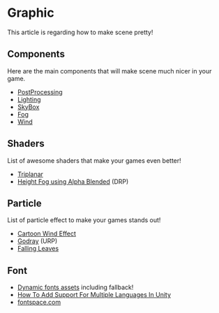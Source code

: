 # Graphic

This article is regarding how to make scene pretty!

## Components

Here are the main components that will make scene much nicer in your game.

- [PostProcessing]()
- [Lighting]()
- [SkyBox]()
- [Fog]()
- [Wind]()

## Shaders

List of awesome shaders that make your games even better!

- [Triplanar](https://www.youtube.com/watch?v=eZqd68YaY2U&ab_channel=Unity)
- [Height Fog using Alpha Blended](https://gamedev.stackexchange.com/questions/143382/how-can-i-create-a-height-based-volumetric-fog) (DRP)

## Particle

List of particle effect to make your games stands out!

- [Cartoon Wind Effect](https://www.youtube.com/watch?v=Jj8UHGe5Aps&ab_channel=Hennejoe)
- [Godray](https://www.youtube.com/watch?v=kbsd6askiCY&ab_channel=SpeedTutor) (URP)
- [Falling Leaves](https://www.youtube.com/watch?v=wQJ0_TqoLr4&ab_channel=LMHPOLY)

## Font

- [Dynamic fonts assets](https://forum.unity.com/threads/localization-all-letters-appear-as-empty-squares-even-with-downloaded-font.1168838/) including fallback!
- [How To Add Support For Multiple Languages In Unity](https://www.youtube.com/watch?v=lku7f4KNFEo&t=533s&ab_channel=DapperDino)
- [fontspace.com](https://www.fontspace.com/commercial-fonts)
